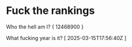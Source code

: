 # Fuck the rankings

Who the hell am I?
{ 12468900 }

What fucking year is it?
[ 2025-03-15T17:56:40Z ]
